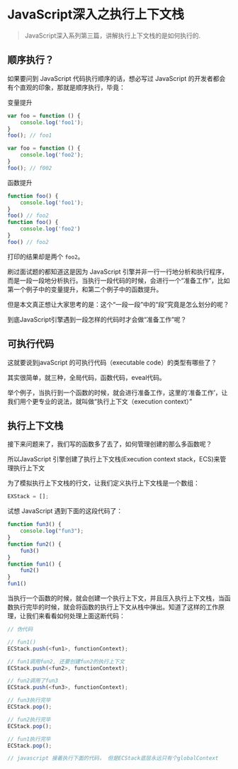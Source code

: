 # JavaScript深入之执行上下文栈

> JavaScript深入系列第三篇，讲解执行上下文栈的是如何执行的.

## 顺序执行？

如果要问到 JavaScript 代码执行顺序的话，想必写过 JavaScript 的开发者都会有个直观的印象，那就是顺序执行，毕竟：

变量提升
```js
var foo = function () {
    console.log('foo1');
}
foo(); // foo1

var foo = function () {
    console.log('foo2');
}
foo(); // f002
```

函数提升
```js
function foo() {
    console.log('foo1');
}
foo() // foo2
function foo() {
    console.log('foo2')
}
foo() // foo2
```

打印的结果却是两个 `foo2`。

刷过面试题的都知道这是因为 JavaScript 引擎并非一行一行地分析和执行程序，而是一段一段地分析执行。当执行一段代码的时候，会进行一个“准备工作”，比如第一个例子中的变量提升，和第二个例子中的函数提升。

但是本文真正想让大家思考的是：这个“一段一段”中的“段”究竟是怎么划分的呢？

到底JavaScript引擎遇到一段怎样的代码时才会做“准备工作”呢？

## 可执行代码

这就要说到javaScript 的可执行代码（executable code）的类型有哪些了？

其实很简单，就三种，全局代码，函数代码，eveal代码。

举个例子，当执行到一个函数的时候，就会进行准备工作，这里的‘准备工作’，让我们用个更专业的说法，就叫做“执行上下文（execution context）”

## 执行上下文栈

接下来问题来了，我们写的函数多了去了，如何管理创建的那么多函数呢？

所以JavaScript 引擎创建了执行上下文栈(Execution context stack，ECS)来管理执行上下文

为了模拟执行上下文栈的行文，让我们定义执行上下文栈是一个数组：

```js
EXStack = [];
```

试想 JavaScript 遇到下面的这段代码了：

```js
function fun3() {
    console.log("fun3");
}
function fun2() {
    fun3()
}
function fun1() {
    fun2()
}
fun1()
```

当执行一个函数的时候，就会创建一个执行上下文，并且压入执行上下文栈，当函数执行完毕的时候，就会将函数的执行上下文从栈中弹出。知道了这样的工作原理，让我们来看看如何处理上面这断代码：

```js
// 伪代码

// fun1()
ECStack.push(<fun1>, functionContext);

// fun1调用fun2, 还要创建fun2的执行上下文
ECStack.push(<fun2>, functionContext);

// fun2调用了fun3
ECStack.push(<fun3>, functionContext);

// fun3执行完毕
ECStack.pop();

// fun2执行完毕
ECStack.pop();

// fun1执行完毕
ECStack.pop();

// javascript 接着执行下面的代码， 但是ECStack底层永远只有个globalContext

``` 